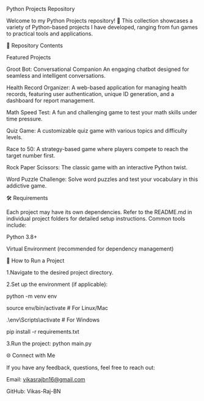Python Projects Repository

Welcome to my Python Projects repository! 🚀 This collection showcases a variety of Python-based projects I have developed, ranging from fun games to practical tools and applications.

📂 Repository Contents

Featured Projects

Groot Bot: Conversational Companion
An engaging chatbot designed for seamless and intelligent conversations.

Health Record Organizer:
A web-based application for managing health records, featuring user authentication, unique ID generation, and a dashboard for report management.
  
Math Speed Test:
A fun and challenging game to test your math skills under time pressure.

Quiz Game:
A customizable quiz game with various topics and difficulty levels.

Race to 50:
A strategy-based game where players compete to reach the target number first.

Rock Paper Scissors:
The classic game with an interactive Python twist.

Word Puzzle Challenge:
Solve word puzzles and test your vocabulary in this addictive game.

🛠️ Requirements

Each project may have its own dependencies. Refer to the README.md in individual project folders for detailed setup instructions. Common tools include:

Python 3.8+

Virtual Environment (recommended for dependency management)
                     
🚀 How to Run a Project
                     
1.Navigate to the desired project directory.
                     
2.Set up the environment (if applicable):

python -m venv env
                         
source env/bin/activate  # For Linux/Mac

.\env\Scripts\activate   # For Windows

pip install -r requirements.txt
                          
3.Run the project:
python main.py

🌐 Connect with Me

If you have any feedback, questions, feel free to reach out:

Email: vikasrajbn16@gmail.com

GitHub: Vikas-Raj-BN
